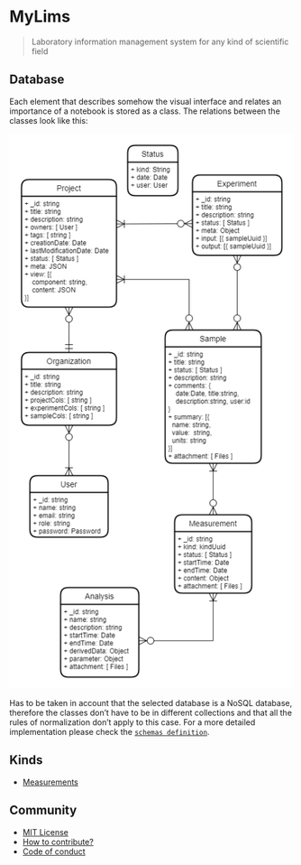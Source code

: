 # MyLims

> Laboratory information management system for any kind of scientific field

## Database

Each element that describes somehow the visual interface and relates an
importance of a notebook is stored as a class. The relations between the classes
look like this:

[![Database proposal][db_proposal]][db_editable]

Has to be taken in account that the selected database is a NoSQL database,
therefore the classes don’t have to be in different collections and that all the
rules of normalization don’t apply to this case. For a more detailed
implementation please check the [`schemas definition`](./schemas).

## Kinds

- [Measurements](./docs/project.md#measurements)

## Community

- [MIT License](.LICENSE)
- [How to contribute?](CONTRIBUTING.md)
- [Code of conduct](CODE_OF_CONDUCT.md)

[db_proposal]: ./docs/db_proposal.png
[db_editable]: https://drive.google.com/file/d/124ZshwQydHyD_vGyoN6vkqrXGBr860uv/view?usp=sharing
